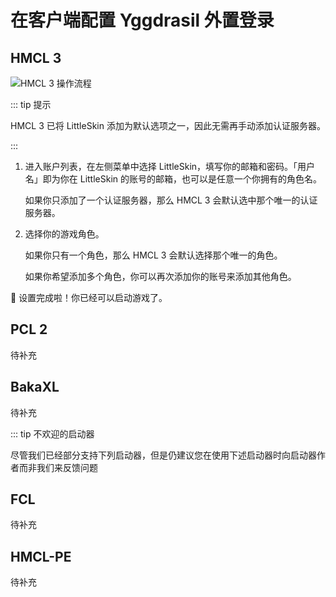 # 在客户端配置 Yggdrasil 外置登录

## HMCL 3

![HMCL 3 操作流程](./assets/hmcl-3-5-5.webp)

::: tip 提示

HMCL 3 已将 LittleSkin 添加为默认选项之一，因此无需再手动添加认证服务器。

:::

1. 进入账户列表，在左侧菜单中选择 LittleSkin，填写你的邮箱和密码。「用户名」即为你在 LittleSkin 的账号的邮箱，也可以是任意一个你拥有的角色名。

    如果你只添加了一个认证服务器，那么 HMCL 3 会默认选中那个唯一的认证服务器。

2. 选择你的游戏角色。

    如果你只有一个角色，那么 HMCL 3 会默认选择那个唯一的角色。

    如果你希望添加多个角色，你可以再次添加你的账号来添加其他角色。

:tada: 设置完成啦！你已经可以启动游戏了。

## PCL 2

待补充

## BakaXL

待补充

::: tip 不欢迎的启动器

尽管我们已经部分支持下列启动器，但是仍建议您在使用下述启动器时向启动器作者而非我们来反馈问题

## FCL

待补充

## HMCL-PE

待补充